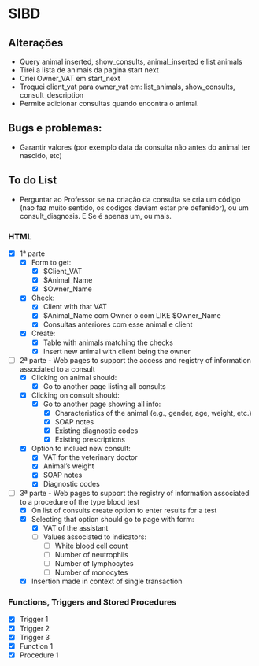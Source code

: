 # SIBD

## Alterações
- Query animal inserted, show_consults, animal_inserted e list animals 
- Tirei a lista de animais da pagina start next
- Criei Owner_VAT em start_next
- Troquei client_vat para owner_vat em: list_animals, show_consults, consult_description
- Permite adicionar consultas quando encontra o animal.

## Bugs e problemas:
- Garantir valores (por exemplo data da consulta não antes do animal ter nascido, etc)

## To do List
- Perguntar ao Professor se na criação da consulta se cria um código (nao faz muito sentido, os codigos deviam
estar pre defenidor), ou um consult_diagnosis. E Se é apenas um, ou mais.


###  HTML  
- [x] 1ª parte
  - [x] Form to get:
    - [x] $Client_VAT
    - [x] $Animal_Name
    - [x] $Owner_Name
  - [x] Check:
    - [x] Client with that VAT
    - [x] $Animal_Name com Owner o com LIKE $Owner_Name
    - [x] Consultas anteriores com esse animal e client
  - [x] Create:
    - [x] Table with animals matching the checks
    - [x] Insert new animal with client being the owner
  
- [ ] 2ª parte - Web pages to support the access and registry of information associated to a consult
  - [x] Clicking on animal should:
    - [x] Go to another page listing all consults
  - [x] Clicking on consult should:
    - [x] Go to another page showing all info:
      - [x] Characteristics of the animal (e.g., gender, age, weight, etc.)
      - [x] SOAP notes
      - [x] Existing diagnostic codes
      - [x] Existing prescriptions
  - [x] Option to inclued new consult:
    - [x] VAT for the veterinary doctor
    - [x] Animal’s weight
    - [x] SOAP notes
    - [x] Diagnostic codes

- [ ] 3ª parte - Web pages to support the registry of information associated to a procedure of the type blood test
  - [x] On list of consults create option to enter results for a test
  - [x] Selecting that option should go to page with form:
    - [x] VAT of the assistant
    - [ ] Values associated to indicators:
      - [ ] White blood cell count
      - [ ] Number of neutrophils
      - [ ] Number of lymphocytes
      - [ ] Number of monocytes
  - [x] Insertion made in context of single transaction

### Functions, Triggers and Stored Procedures
- [x] Trigger 1
- [x] Trigger 2
- [x] Trigger 3
- [x] Function 1
- [x] Procedure 1
